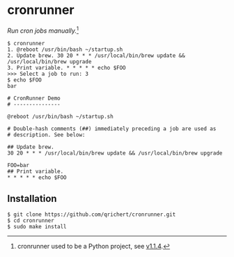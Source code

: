 # cronrunner

_Run cron jobs manually._[^1]

```
$ cronrunner
1. @reboot /usr/bin/bash ~/startup.sh
2. Update brew. 30 20 * * * /usr/local/bin/brew update && /usr/local/bin/brew upgrade
3. Print variable. * * * * * echo $FOO
>>> Select a job to run: 3
$ echo $FOO
bar
```

```crontab
# CronRunner Demo
# ---------------

@reboot /usr/bin/bash ~/startup.sh

# Double-hash comments (##) immediately preceding a job are used as
# description. See below:

## Update brew.
30 20 * * * /usr/local/bin/brew update && /usr/local/bin/brew upgrade

FOO=bar
## Print variable.
* * * * * echo $FOO
```

## Installation

<!--
### Directly

```console
$ wget https://github.com/qrichert/cronrunner/...
```

### Manual Build
-->

```console
$ git clone https://github.com/qrichert/cronrunner.git
$ cd cronrunner
$ sudo make install
```

[^1]: cronrunner used to be a Python project, see [v1.1.4](1.1.4).
